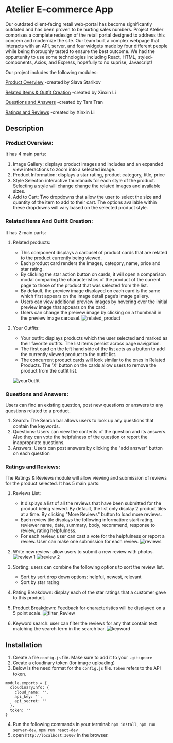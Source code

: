 # Atelier E-commerce App
#### 
Our outdated client-facing retail web-portal has become significantly outdated and has been proven to be hurting sales numbers. Project Atelier comprises a complete redesign of the retail portal designed to address this concern and modernize the site. Our team built a complex webpage that interacts with an API, server, and four widgets made by four different people while being thoroughly tested to ensure the best outcome. We had the oppurtunity to use some technologies including React, HTML, styled-components, Axios, and Express, hopefully to no suprise, Javascript!

Our project includes the following modules:

<a href='#product-overview'> Product Overview</a> -created by Slava Starikov

<a href='#related-items-and-outfit-creation'> Related Items & Outfit Creation</a>  -created by Xinxin Li

<a href='#questions-and-answers'> Questions and Answers</a>  -created by Tam Tran

<a href='#ratings-and-reviews'> Ratings and Reviews</a> -created by Xinxin Li

## Description
### Product Overview:
It has 4 main parts:
1. Image Gallery: displays product images and includes and an expanded view interactions to zoom into a selected image.
2. Product Information: displays a star rating, product category, title, price
3. Style Selector: interactive thumbnails for each style of the product. Selecting a style will change change the related images and available sizes.
4. Add to Cart: Two dropdowns that allow the user to select the size and quantity of the item to add to their cart. The options available within these dropdowns will vary based on the selected product style.
  
  
### Related Items And Outfit Creation:
It has 2 main parts:
1. Related products: 
    - This component displays a carousel of product cards that are related to the product currently being viewed. 
    - Each product card renders the images, category, name, price and star rating. 
    - By clicking the star action button on cards, it will open a comparison modal comparing the characteristics of the product of the current page to those of the product that was selected from the list.
    - By default, the preview image displayed on each card is the same which first appears on the image detail page’s image gallery. 
    - Users can view additional preview images by hovering over the initial preview image that appears on the card. 
    - Users can change the preivew image by clicking on a thumbnail in the preview image carousel.
![related_product](https://user-images.githubusercontent.com/84343573/184465987-24df9cd1-e581-4407-8f44-2ad7d6c6e6dd.gif)

2. Your Outfits: 
    - Your outfit: displays products which the user selected and marked as their favorite outfits. The list items persist across page navigation.
    - The first card on the left hand side of the list acts as a button to add the currently viewed product to the outfit list.
    - The concurrent product cards will look similar to the ones in Related Products. The 'X' button on the cards allow users to remove the product from the outfit list.

   ![yourOutfit](https://user-images.githubusercontent.com/84343573/184466186-47cc808c-83fa-4b9d-b63a-3f0b5e9ca770.gif)

### Questions and Answers:
Users can find an existing question, post new questions or answers to any questions related to a product. 
1. Search: The Search bar allows users to look up any questions that contain the keywords.
2. Questions: Users can view the contents of the question and its answers. Also they can vote the helpfulness of the question or report the inappropriate questions. 
3. Answers: Users can post answers by clicking the "add answer" button on each question

### Ratings and Reviews: 
The Ratings & Reviews module will allow viewing and submission of reviews for the product selected. It has 5 main parts:
1. Reviews List: 
    - It displays a list of all the reviews that have been submitted for the product being viewed. By default, the list only display 2 product tiles at a time. By clicking "More Reviews" button to load more reviews. 
    - Each review tile displays the following information: start rating, reviewer name, date, summary, body, recommend, response to review, rating helpfulness.
    - For each review, user can cast a vote for the helpfulness or report a review. User can make one submission for each review. 
   ![reviews](https://user-images.githubusercontent.com/84343573/184466583-e9d23e6b-b322-41cb-87c9-891925a17af4.gif)

2. Write new review: allow users to submit a new review with photos.
![review 1](https://user-images.githubusercontent.com/84343573/184467216-79a521a2-a6cb-4034-97fb-84a7a22b6282.gif)
![review 2](https://user-images.githubusercontent.com/84343573/184467233-deb21ae7-e4f1-464b-9b6a-7db0b47eefdc.gif)

3. Sorting: users can combine the following options to sort the review list.
    - Sort by sort drop down options: helpful, newest, relevant
    - Sort by star rating
5. Rating Breakdown: display each of the star ratings that a customer gave to this product.  
6. Product Breakdown: Feedback for characteristics will be displayed on a 5 point scale.
![filter_Review](https://user-images.githubusercontent.com/84343573/184466754-5375aa0f-13c8-422d-be16-7c99763a8438.gif)

7. Keyword search: user can filter the reviews for any that contain text matching the search term in the search bar.
![keyword](https://user-images.githubusercontent.com/84343573/184466833-105b16a3-ea5c-480e-b66b-25cdc27e300d.gif)


## Installation
1. Create a file `config.js` file. Make sure to add it to your `.gitignore`
2. Create a cloudinary token (for image uploading)
3. Below is the need format for the `config.js` file. `Token` refers to the API token.
  ```
  module.exports = {
    cloudinaryInfo: {
      cloud_name: '',
      api_key: '',
      api_secret: ''
    },
    token: ''
  }
  ```
4. Run the following commands in your terminal: `npm install`, `npm run server-dev`, `npm run react-dev`
5. open `http://localhost:3000/` in the browser.




